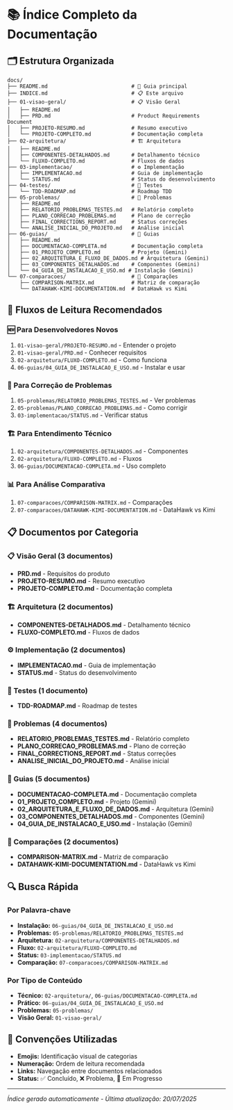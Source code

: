 # 📚 Índice Completo da Documentação

## 🗂️ Estrutura Organizada

```
docs/
├── README.md                           # 📖 Guia principal
├── INDICE.md                           # 📋 Este arquivo
├── 01-visao-geral/                     # 📋 Visão Geral
│   ├── README.md
│   ├── PRD.md                          # Product Requirements Document
│   ├── PROJETO-RESUMO.md               # Resumo executivo
│   └── PROJETO-COMPLETO.md             # Documentação completa
├── 02-arquitetura/                     # 🏗️ Arquitetura
│   ├── README.md
│   ├── COMPONENTES-DETALHADOS.md       # Detalhamento técnico
│   └── FLUXO-COMPLETO.md               # Fluxos de dados
├── 03-implementacao/                   # ⚙️ Implementação
│   ├── IMPLEMENTACAO.md                # Guia de implementação
│   └── STATUS.md                       # Status do desenvolvimento
├── 04-testes/                          # 🧪 Testes
│   └── TDD-ROADMAP.md                  # Roadmap TDD
├── 05-problemas/                       # 🚨 Problemas
│   ├── README.md
│   ├── RELATORIO_PROBLEMAS_TESTES.md   # Relatório completo
│   ├── PLANO_CORRECAO_PROBLEMAS.md     # Plano de correção
│   ├── FINAL_CORRECTIONS_REPORT.md     # Status correções
│   └── ANALISE_INICIAL_DO_PROJETO.md   # Análise inicial
├── 06-guias/                           # 📖 Guias
│   ├── README.md
│   ├── DOCUMENTACAO-COMPLETA.md        # Documentação completa
│   ├── 01_PROJETO_COMPLETO.md          # Projeto (Gemini)
│   ├── 02_ARQUITETURA_E_FLUXO_DE_DADOS.md # Arquitetura (Gemini)
│   ├── 03_COMPONENTES_DETALHADOS.md    # Componentes (Gemini)
│   └── 04_GUIA_DE_INSTALACAO_E_USO.md # Instalação (Gemini)
└── 07-comparacoes/                     # 🔄 Comparações
    ├── COMPARISON-MATRIX.md            # Matriz de comparação
    └── DATAHAWK-KIMI-DOCUMENTATION.md  # DataHawk vs Kimi
```

## 🎯 Fluxos de Leitura Recomendados

### 🆕 Para Desenvolvedores Novos
1. `01-visao-geral/PROJETO-RESUMO.md` - Entender o projeto
2. `01-visao-geral/PRD.md` - Conhecer requisitos
3. `02-arquitetura/FLUXO-COMPLETO.md` - Como funciona
4. `06-guias/04_GUIA_DE_INSTALACAO_E_USO.md` - Instalar e usar

### 🚨 Para Correção de Problemas
1. `05-problemas/RELATORIO_PROBLEMAS_TESTES.md` - Ver problemas
2. `05-problemas/PLANO_CORRECAO_PROBLEMAS.md` - Como corrigir
3. `03-implementacao/STATUS.md` - Verificar status

### 🏗️ Para Entendimento Técnico
1. `02-arquitetura/COMPONENTES-DETALHADOS.md` - Componentes
2. `02-arquitetura/FLUXO-COMPLETO.md` - Fluxos
3. `06-guias/DOCUMENTACAO-COMPLETA.md` - Uso completo

### 📊 Para Análise Comparativa
1. `07-comparacoes/COMPARISON-MATRIX.md` - Comparações
2. `07-comparacoes/DATAHAWK-KIMI-DOCUMENTATION.md` - DataHawk vs Kimi

## 📋 Documentos por Categoria

### 📋 Visão Geral (3 documentos)
- **PRD.md** - Requisitos do produto
- **PROJETO-RESUMO.md** - Resumo executivo
- **PROJETO-COMPLETO.md** - Documentação completa

### 🏗️ Arquitetura (2 documentos)
- **COMPONENTES-DETALHADOS.md** - Detalhamento técnico
- **FLUXO-COMPLETO.md** - Fluxos de dados

### ⚙️ Implementação (2 documentos)
- **IMPLEMENTACAO.md** - Guia de implementação
- **STATUS.md** - Status do desenvolvimento

### 🧪 Testes (1 documento)
- **TDD-ROADMAP.md** - Roadmap de testes

### 🚨 Problemas (4 documentos)
- **RELATORIO_PROBLEMAS_TESTES.md** - Relatório completo
- **PLANO_CORRECAO_PROBLEMAS.md** - Plano de correção
- **FINAL_CORRECTIONS_REPORT.md** - Status correções
- **ANALISE_INICIAL_DO_PROJETO.md** - Análise inicial

### 📖 Guias (5 documentos)
- **DOCUMENTACAO-COMPLETA.md** - Documentação completa
- **01_PROJETO_COMPLETO.md** - Projeto (Gemini)
- **02_ARQUITETURA_E_FLUXO_DE_DADOS.md** - Arquitetura (Gemini)
- **03_COMPONENTES_DETALHADOS.md** - Componentes (Gemini)
- **04_GUIA_DE_INSTALACAO_E_USO.md** - Instalação (Gemini)

### 🔄 Comparações (2 documentos)
- **COMPARISON-MATRIX.md** - Matriz de comparação
- **DATAHAWK-KIMI-DOCUMENTATION.md** - DataHawk vs Kimi

## 🔍 Busca Rápida

### Por Palavra-chave
- **Instalação:** `06-guias/04_GUIA_DE_INSTALACAO_E_USO.md`
- **Problemas:** `05-problemas/RELATORIO_PROBLEMAS_TESTES.md`
- **Arquitetura:** `02-arquitetura/COMPONENTES-DETALHADOS.md`
- **Fluxo:** `02-arquitetura/FLUXO-COMPLETO.md`
- **Status:** `03-implementacao/STATUS.md`
- **Comparação:** `07-comparacoes/COMPARISON-MATRIX.md`

### Por Tipo de Conteúdo
- **Técnico:** `02-arquitetura/`, `06-guias/DOCUMENTACAO-COMPLETA.md`
- **Prático:** `06-guias/04_GUIA_DE_INSTALACAO_E_USO.md`
- **Problemas:** `05-problemas/`
- **Visão Geral:** `01-visao-geral/`

## 📝 Convenções Utilizadas

- **Emojis:** Identificação visual de categorias
- **Numeração:** Ordem de leitura recomendada
- **Links:** Navegação entre documentos relacionados
- **Status:** ✅ Concluído, ❌ Problema, 🚧 Em Progresso

---

*Índice gerado automaticamente - Última atualização: 20/07/2025* 